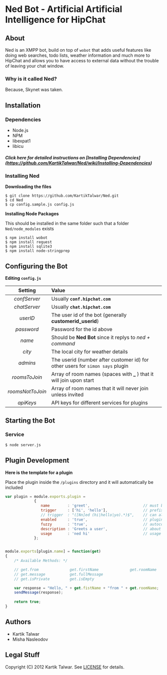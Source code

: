 # Ned Bot - Artificial Artificial Intelligence for HipChat


## About

Ned is an XMPP bot, build on top of `wobot` that adds useful features like doing web searches, todo lists, weather information and much more to HipChat and allows you to have access to external data without the trouble of leaving your chat window.


### Why is it called Ned?

Because, Skynet was taken.


## Installation

### Dependencies

- Node.js
- NPM
- libexpat1
- libicu


##### Click here for detailed instructions on [Installing Dependencies] (https://github.com/KartikTalwar/Ned/wiki/Installing-Dependencies)


### Installing Ned


**Downloading the files**

```
$ git clone https://github.com/KartikTalwar/Ned.git
$ cd Ned
$ cp config.sample.js config.js
```

**Installing Node Packages**

This should be installed in the same folder such that a folder `Ned/node_modules` exists

```
$ npm install wobot
$ npm install request
$ npm install sqlite3
$ npm install node-stringprep
```

## Configuring the Bot

**Editing `config.js`**


|    **Setting**     |                                   **Value**                                     |
|:------------------:|:--------------------------------------------------------------------------------|
|  *confServer*      |  Usually **`conf.hipchat.com`**                                                 |
|  *chatServer*      |  Usually **`chat.hipchat.com`**                                                 |
|  *userID*          |  The user id of the bot (generally **customerid_userid**)                       |
|  *password*        |  Password for the id above                                                      |
|  *name*            |  Should be **Ned Bot** since it replys to *ned + command*                       |
|  *city*            |  The local city for weather details                                             |
|  *admins*          |  The userid (number after customer id) for other users for `simon says` plugin  |
|  *roomsToJoin*     |  Array of room names (spaces with **_** ) that it will join upon start          |
|  *roomsNotToJoin*  |  Array of room names that it will never join unless invited                     |
|  *apiKeys*         |  API keys for different services for plugins                                    |


## Starting the Bot

### Service

```sh
$ node server.js
```


## Plugin Development


**Here is the template for a plugin**

Place the plugin inside the `/plugins` directory and it will automatically be included


```js
var plugin = module.exports.plugin = 
             {
                name        : 'greet',                        // must be unique
                trigger     : ['hi', 'hello'],                // prefix ned
                // trigger  : "([Nn]ed (hi|hello|yo).*)$",    // can also use regex
                enabled     : 'true',                         // plugin can be inactive
                fuzzy       : 'true',                         // autocorrect mispelled trigger
                description : 'Greets a user',                // about the plugin
                usage       : 'ned hi'                        // usage example
             };


module.exports[plugin.name] = function(get)
{
    /* Available Methods: */

    // get.from              get.firstName              get.roomName
    // get.message           get.fullMessage 
    // get.isPrivate         get.isEmpty

    var response = "Hello, " + get.fistName + "from " + get.roomName;
    sendMessage(response);
    
    return true;
}
```


## Authors

- Kartik Talwar
- Misha Nasleodov


## Legal Stuff

Copyright (C) 2012 Kartik Talwar. See [LICENSE](https://github.com/KartikTalwar/Ned/blob/master/LICENSE.md) for details.

